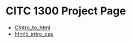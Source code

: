# CITC 1300 Project Page

<ul>
    <li><a href="intro_to_html/index.html" target="_blank">CIntro_to_html</a></li>
    <li><a href="html5_intro_css/index.html" target="_blank">html5_intro_css</a></li>
</ul>

